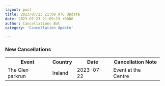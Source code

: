 ```yaml
---
layout: post
title: 2023/07/23 21:09 UTC Update
date: 2023-07-23 21:09:19 +0000
author: Cancellations Bot
category: 'Cancellation Update'

---
```


<h3>New Cancellations</h3>
<div class='hscrollable'>
<table style='width: 100%'>
    <tr>
        <th>Event</th>
        <th>Country</th>
        <th>Date</th>
        <th>Cancellation Note</th>
    </tr>
    <tr>
        <td>The Glen parkrun</td>
        <td>Ireland</td>
        <td>2023-07-22</td>
        <td>Event at the Centre</td>
    </tr>
</table>
</div>
